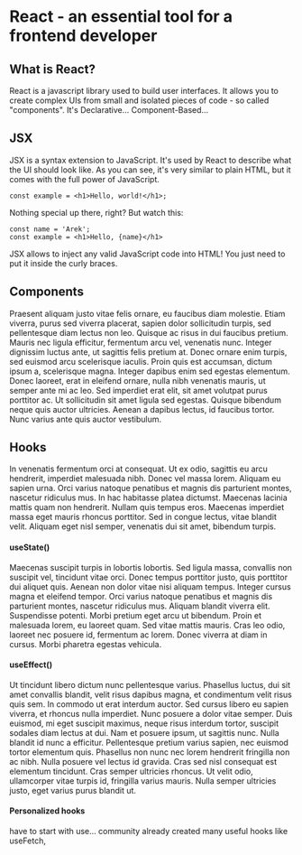 # React - an essential tool for a frontend developer


## What is React?
React is a javascript library used to build user interfaces. It allows you to create complex UIs from small and isolated pieces of code - so called "components".
It's Declarative...
Component-Based...

## JSX
JSX is a syntax extension to JavaScript. It's used by React to describe what the UI should look like. As you can see, it's very similar to plain HTML, but it comes with the full power of JavaScript.
```JSX
const example = <h1>Hello, world!</h1>;
```
Nothing special up there, right? But watch this:
```JSX
const name = 'Arek';
const example = <h1>Hello, {name}</h1>
```
JSX allows to inject any valid JavaScript code into HTML! You just need to put it inside the curly braces.

## Components
Praesent aliquam justo vitae felis ornare, eu faucibus diam molestie. Etiam viverra, purus sed viverra placerat, sapien dolor sollicitudin turpis, sed pellentesque diam lectus non leo. Quisque ac risus in dui faucibus pretium. Mauris nec ligula efficitur, fermentum arcu vel, venenatis nunc. Integer dignissim luctus ante, ut sagittis felis pretium at. Donec ornare enim turpis, sed euismod arcu scelerisque iaculis. Proin quis est accumsan, dictum ipsum a, scelerisque magna. Integer dapibus enim sed egestas elementum. Donec laoreet, erat in eleifend ornare, nulla nibh venenatis mauris, ut semper ante mi ac leo. Sed imperdiet erat elit, sit amet volutpat purus porttitor ac. Ut sollicitudin sit amet ligula sed egestas. Quisque bibendum neque quis auctor ultricies. Aenean a dapibus lectus, id faucibus tortor. Nunc varius ante quis auctor vestibulum.

## Hooks
In venenatis fermentum orci at consequat. Ut ex odio, sagittis eu arcu hendrerit, imperdiet malesuada nibh. Donec vel massa lorem. Aliquam eu sapien urna. Orci varius natoque penatibus et magnis dis parturient montes, nascetur ridiculus mus. In hac habitasse platea dictumst. Maecenas lacinia mattis quam non hendrerit. Nullam quis tempus eros. Maecenas imperdiet massa eget mauris rhoncus porttitor. Sed in congue lectus, vitae blandit velit. Aliquam eget nisl semper, venenatis dui sit amet, bibendum turpis.

#### useState()
Maecenas suscipit turpis in lobortis lobortis. Sed ligula massa, convallis non suscipit vel, tincidunt vitae orci. Donec tempus porttitor justo, quis porttitor dui aliquet quis. Aenean non dolor vitae nisi aliquam tempus. Integer cursus magna et eleifend tempor. Orci varius natoque penatibus et magnis dis parturient montes, nascetur ridiculus mus. Aliquam blandit viverra elit. Suspendisse potenti. Morbi pretium eget arcu ut bibendum. Proin et malesuada lorem, eu laoreet quam. Sed vitae mattis mauris. Cras leo odio, laoreet nec posuere id, fermentum ac lorem. Donec viverra at diam in cursus. Morbi pharetra egestas vehicula.

#### useEffect()
Ut tincidunt libero dictum nunc pellentesque varius. Phasellus luctus, dui sit amet convallis blandit, velit risus dapibus magna, et condimentum velit risus quis sem. In commodo ut erat interdum auctor. Sed cursus libero eu sapien viverra, et rhoncus nulla imperdiet. Nunc posuere a dolor vitae semper. Duis euismod, mi eget suscipit maximus, neque risus interdum tortor, suscipit sodales diam lectus at dui. Nam et posuere ipsum, ut sagittis nunc. Nulla blandit id nunc a efficitur. Pellentesque pretium varius sapien, nec euismod tortor elementum quis. Phasellus non nunc nec lorem hendrerit fringilla non ac nibh. Nulla posuere vel lectus id gravida. Cras sed nisl consequat est elementum tincidunt. Cras semper ultricies rhoncus. Ut velit odio, ullamcorper vitae turpis id, fringilla varius mauris. Nulla semper ultricies justo, eget varius purus blandit ut.

#### Personalized hooks
have to start with use...
community already created many useful hooks like useFetch, 